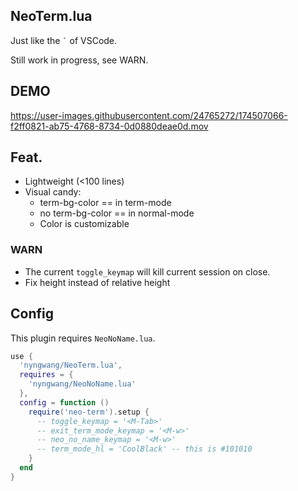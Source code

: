 NeoTerm.lua
-----

Just like the <code>`</code> of VSCode.

Still work in progress, see WARN.

## DEMO

https://user-images.githubusercontent.com/24765272/174507066-f2ff0821-ab75-4768-8734-0d0880deae0d.mov

## Feat.

- Lightweight (<100 lines)
- Visual candy:
  - term-bg-color == in term-mode
  - no term-bg-color == in normal-mode
  - Color is customizable

### WARN

- The current `toggle_keymap` will kill current session on close.
- Fix height instead of relative height


## Config

This plugin requires `NeoNoName.lua`.

```lua
use {
  'nyngwang/NeoTerm.lua',
  requires = {
    'nyngwang/NeoNoName.lua'
  },
  config = function ()
    require('neo-term').setup {
      -- toggle_keymap = '<M-Tab>'
      -- exit_term_mode_keymap = '<M-w>'
      -- neo_no_name_keymap = '<M-w>'
      -- term_mode_hl = 'CoolBlack' -- this is #101010
    }
  end
}
```
